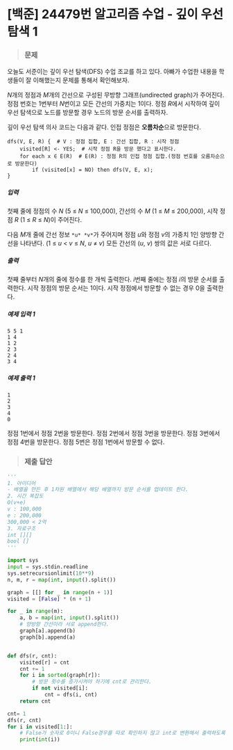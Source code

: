 # [백준] 24479번 알고리즘 수업 - 깊이 우선 탐색 1

> ### 문제

오늘도 서준이는 깊이 우선 탐색(DFS) 수업 조교를 하고 있다. 아빠가 수업한 내용을 학생들이 잘 이해했는지 문제를 통해서 확인해보자.

*N*개의 정점과 *M*개의 간선으로 구성된 무방향 그래프(undirected graph)가 주어진다. 정점 번호는 1번부터 *N*번이고 모든 간선의 가중치는 1이다. 정점 *R*에서 시작하여 깊이 우선 탐색으로 노드를 방문할 경우 노드의 방문 순서를 출력하자.

깊이 우선 탐색 의사 코드는 다음과 같다. 인접 정점은 **오름차순**으로 방문한다.

```
dfs(V, E, R) {  # V : 정점 집합, E : 간선 집합, R : 시작 정점
    visited[R] <- YES;  # 시작 정점 R을 방문 했다고 표시한다.
    for each x ∈ E(R)  # E(R) : 정점 R의 인접 정점 집합.(정점 번호를 오름차순으로 방문한다)
        if (visited[x] = NO) then dfs(V, E, x);
}
```

##### 입력

첫째 줄에 정점의 수 *N* (5 ≤ *N* ≤ 100,000), 간선의 수 *M* (1 ≤ *M* ≤ 200,000), 시작 정점 *R* (1 ≤ *R* ≤ *N*)이 주어진다.

다음 *M*개 줄에 간선 정보 `*u* *v*`가 주어지며 정점 *u*와 정점 *v*의 가중치 1인 양방향 간선을 나타낸다. (1 ≤ *u* < *v* ≤ *N*, *u* ≠ *v*) 모든 간선의 (*u*, *v*) 쌍의 값은 서로 다르다.

##### 출력

첫째 줄부터 *N*개의 줄에 정수를 한 개씩 출력한다. *i*번째 줄에는 정점 *i*의 방문 순서를 출력한다. 시작 정점의 방문 순서는 1이다. 시작 정점에서 방문할 수 없는 경우 0을 출력한다.

##### 예제 입력 1

```
5 5 1
1 4
1 2
2 3
2 4
3 4
```

##### 예제 출력 1

```
1
2
3
4
0
```

정점 1번에서 정점 2번을 방문한다. 정점 2번에서 정점 3번을 방문한다. 정점 3번에서 정점 4번을 방문한다. 정점 5번은 정점 1번에서 방문할 수 없다.

> ### 제출 답안

```python
'''
1. 아이디어
- 배열을 만든 후 1차원 배열에서 해당 배열까지 방문 순서를 업데이트 한다.
2. 시간 복잡도
O(v+e)
v : 100,000
e : 200,000
300,000 < 2억
3. 자료구조
int [][]
bool []
'''

import sys
input = sys.stdin.readline
sys.setrecursionlimit(10**9)
n, m, r = map(int, input().split())

graph = [[] for _ in range(n + 1)]
visited = [False] * (n + 1)

for _ in range(m):
    a, b = map(int, input().split())
    # 양방향 간선이라 서로 append한다.
    graph[a].append(b)
    graph[b].append(a)


def dfs(r, cnt):
    visited[r] = cnt
    cnt += 1
    for i in sorted(graph[r]):
        # 방문 횟수를 증가시켜야 하기에 cnt로 관리한다.
        if not visited[i]:
            cnt = dfs(i, cnt)
    return cnt

cnt= 1
dfs(r, cnt)
for i in visited[1:]:
    # False가 숫자로 0이니 False경우를 따로 확인하지 않고 int로 변환해서 출력하도록 한다.
    print(int(i))
```

